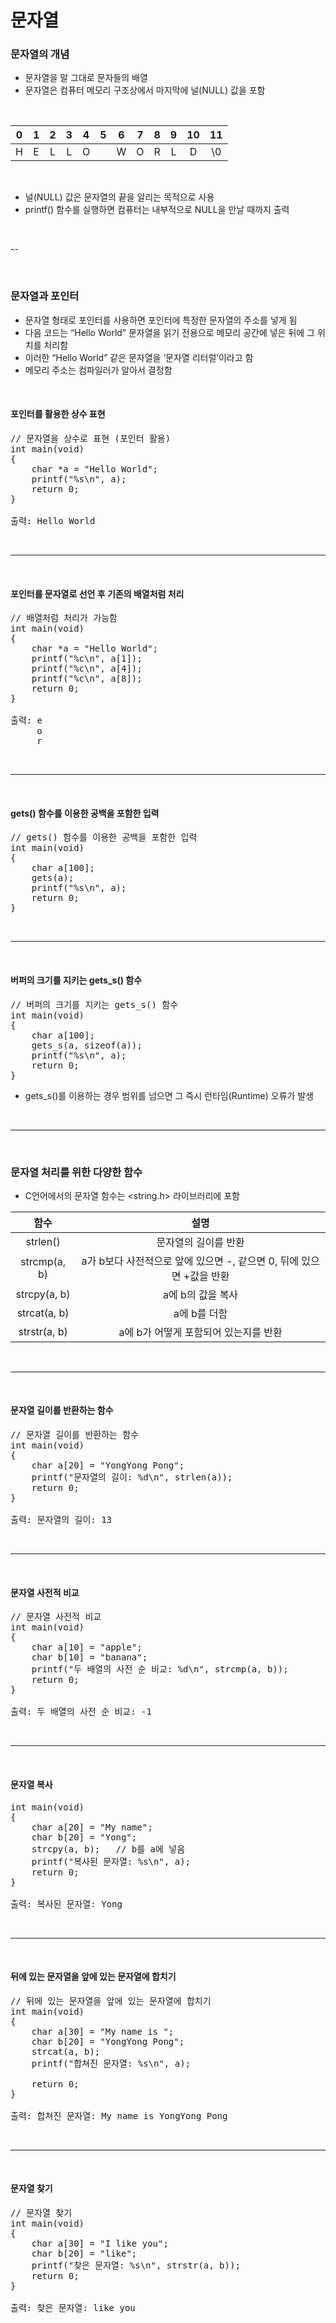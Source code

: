 # 문자열

### 문자열의 개념

- 문자열을 말 그대로 문자들의 배열
- 문자열은 컴퓨터 메모리 구조상에서 마지막에 널(NULL) 값을 포함

<br>


|0|1|2|3|4|5|6|7|8|9|10|11|
|:--:|:--:|:--:|:--:|:--:|:--:|:--:|:--:|:--:|:--:|:--:|:--:|
|H|E|L|L|O| |W|O|R|L|D|\0|

<br>

- 널(NULL) 값은 문자열의 끝을 알리는 목적으로 사용
- printf() 함수를 실행하면 컴퓨터는 내부적으로 NULL을 만날 때까지 출력


<br>

--

<br>

### 문자열과 포인터

- 문자열 형태로 포인터를 사용하면 포인터에 특정한 문자열의 주소를 넣게 됨
- 다음 코드는 “Hello World” 문자열을 읽기 전용으로 메모리 공간에 넣은 뒤에 그 위치를 처리함
- 이러한 “Hello World” 같은 문자열을 ‘문자열 리터럴’이라고 함
- 메모리 주소는 컴파일러가 알아서 결정함

<br>

#### 포인터를 활용한 상수 표현

<pre>
// 문자열을 상수로 표현 (포인터 활용)
int main(void)
{
    char *a = "Hello World";
    printf("%s\n", a);
    return 0;
}

출력: Hello World
</pre>

<br>

---

<br>

#### 포인터를 문자열로 선언 후 기존의 배열처럼 처리

<pre>
// 배열처럼 처리가 가능함
int main(void)
{
    char *a = "Hello World";
    printf("%c\n", a[1]);
    printf("%c\n", a[4]);
    printf("%c\n", a[8]);
    return 0;
}

출력: e
     o
     r
</pre>

<br>

---

<br>

#### gets() 함수를 이용한 공백을 포함한 입력

<pre>
// gets() 함수를 이용한 공백을 포함한 입력
int main(void)
{
    char a[100];
    gets(a);
    printf("%s\n", a);
    return 0;
}
</pre>

<br>

---

<br>

#### 버퍼의 크기를 지키는 gets_s() 함수

<pre>
// 버퍼의 크기를 지키는 gets_s() 함수
int main(void)
{
    char a[100];
    gets_s(a, sizeof(a));
    printf("%s\n", a);
    return 0;
}
</pre>

- gets_s()를 이용하는 경우 범위를 넘으면 그 즉시 런타임(Runtime) 오류가 발생

<br>

---

<br>

### 문자열 처리를 위한 다양한 함수

- C언어에서의 문자열 함수는 <string.h> 라이브러리에 포함

|함수|설명|
|:---:|:---:|
|strlen()|문자열의 길이를 반환|
|strcmp(a, b)|a가 b보다 사전적으로 앞에 있으면 -, 같으면 0, 뒤에 있으면 +값을 반환|
|strcpy(a, b)|a에 b의 값을 복사|
|strcat(a, b)|a에 b를 더함|
|strstr(a, b)|a에 b가 어떻게 포함되어 있는지를 반환|

<br>

---

<br>

#### 문자열 길이를 반환하는 함수

<pre>
// 문자열 길이를 반환하는 함수
int main(void)
{
    char a[20] = "YongYong Pong";
    printf("문자열의 길이: %d\n", strlen(a));
    return 0;
}

출력: 문자열의 길이: 13
</pre>

<br>

---

<br>

#### 문자열 사전적 비교

<pre>
// 문자열 사전적 비교
int main(void)
{
    char a[10] = "apple";
    char b[10] = "banana";
    printf("두 배열의 사전 순 비교: %d\n", strcmp(a, b));
    return 0;
}

출력: 두 배열의 사전 순 비교: -1
</pre>

<br>

---

<br>

#### 문자열 복사

<pre>
int main(void)
{
    char a[20] = "My name";
    char b[20] = "Yong";
    strcpy(a, b);   // b를 a에 넣음
    printf("복사된 문자열: %s\n", a);
    return 0;
}

출력: 복사된 문자열: Yong
</pre>

<br>

---

<br>

#### 뒤에 있는 문자열을 앞에 있는 문자열에 합치기

<pre>
// 뒤에 있는 문자열을 앞에 있는 문자열에 합치기
int main(void)
{
    char a[30] = "My name is ";
    char b[20] = "YongYong Pong";
    strcat(a, b);
    printf("합쳐진 문자열: %s\n", a);

    return 0;
}

출력: 합쳐진 문자열: My name is YongYong Pong
</pre>

<br>

---

<br>

#### 문자열 찾기

<pre>
// 문자열 찾기
int main(void)
{
    char a[30] = "I like you";
    char b[20] = "like";
    printf("찾은 문자열: %s\n", strstr(a, b));
    return 0;
}

출력: 찾은 문자열: like you
</pre>